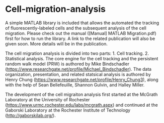 # Cell-migration-analysis
A simple MATLAB library is included that allows the automated the tracking of fluorescently-labeled cells and the subsequent analysis of the cell migration. Please check out the manual ([Manual] MATLAB Migration.pdf) first for how to run the library. A link to the related publication will also be given soon. More details will be in the publication.

The cell migration analysis is divided into two parts: 1. Cell tracking. 2. Statistical analysis.
The core engine for the cell tracking and the persistent random walk model (PRW) is authored by Mike Bindschadler (https://www.researchgate.net/profile/Michael_Bindschadler). The data organization, presentation, and related statsical analysis is authored by Henry Chung (https://www.researchgate.net/profile/Henry_Chung3), along with the help of Sean Bellefeuille, Shannon Gulvin, and Halley Miller.  

The development of the cell migraiton analysis first started at the McGrath Laboratory at the University of Rochester (https://www.urmc.rochester.edu/labs/mcgrath.aspx) and continued at the Gaborski Laboratory at the Rochester Institute of Technology (http://gaborskilab.org/).
